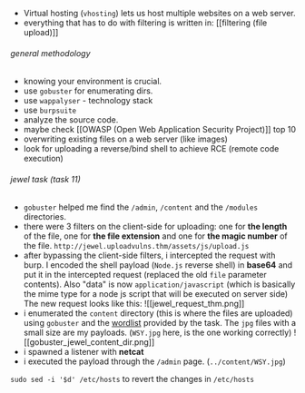 -  Virtual hosting (`vhosting`) lets us host multiple websites on a web server.
-  everything that has to do with filtering is written in: [[filtering (file upload)]] 
###### general methodology
-  knowing your environment is crucial. 
-  use `gobuster` for enumerating dirs.
-  use `wappalyser` - technology stack 
-  use `burpsuite`
-  analyze the source code.
-  maybe check [[OWASP (Open Web Application Security Project)]] top 10
-  overwriting existing files on a web server (like images)
-  look for uploading a reverse/bind shell to achieve RCE (remote code execution)

###### jewel task (task 11)
-  `gobuster` helped me find the `/admin`, `/content` and the `/modules` directories.
-  there were 3 filters on the client-side for uploading: one for **the length** of the file, one for **the file extension** and one for **the magic number** of the file. `http://jewel.uploadvulns.thm/assets/js/upload.js`
-  after bypassing the client-side filters, i intercepted the request with burp. I encoded the shell payload (`Node.js` reverse shell) in **base64** and put it in the intercepted request (replaced the old `file` parameter contents). Also "data" is now `application/javascript` (which is basically the mime type for a node js script that will be executed on server side) The new request looks like this: ![[jewel_request_thm.png]]
-  i enumerated the `content` directory (this is where the files are uploaded) using `gobuster` and the <u>wordlist</u> provided by the task. The `jpg` files with a small size are my payloads. (`WSY.jpg` here, is the one working correctly)
![[gobuster_jewel_content_dir.png]]
-  i spawned a listener with **netcat**
-  i executed the payload through the `/admin` page. (`../content/WSY.jpg`)

`sudo sed -i '$d' /etc/hosts` to revert the changes in `/etc/hosts`